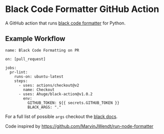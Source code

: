 # Black Code Formatter GitHub Action

A GitHub action that runs [black code formatter](https://github.com/ambv/black) for Python.

## Example Workflow

```workflow
name: Black Code Formatting on PR

on: [pull_request]

jobs:
  pr-lint:
    runs-on: ubuntu-latest
    steps:
      - uses: actions/checkout@v2
        name: Checkout
      - uses: Ahuge/black-action@v1.0.2
        env:
          GITHUB_TOKEN: ${{ secrets.GITHUB_TOKEN }}
          BLACK_ARGS: "."
```

For a full list of possible `args` checkout the [black docs](https://github.com/ambv/black#command-line-options).


Code inspired by https://github.com/MarvinJWendt/run-node-formatter
